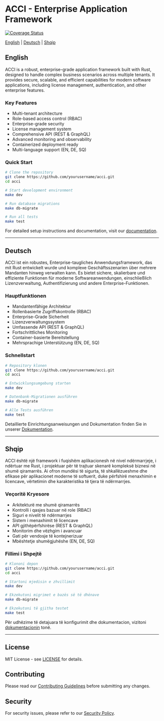 # ACCI - Enterprise Application Framework

[![Coverage Status](https://coveralls.io/repos/github/Broccode/acci/badge.svg?branch=master)](https://coveralls.io/github/Broccode/acci?branch=master)

[English](#english) | [Deutsch](#deutsch) | [Shqip](#shqip)

## English

ACCI is a robust, enterprise-grade application framework built with Rust, designed to handle complex business scenarios across multiple tenants. It provides secure, scalable, and efficient capabilities for modern software applications, including license management, authentication, and other enterprise features.

### Key Features

- Multi-tenant architecture
- Role-based access control (RBAC)
- Enterprise-grade security
- License management system
- Comprehensive API (REST & GraphQL)
- Advanced monitoring and observability
- Containerized deployment ready
- Multi-language support (EN, DE, SQ)

### Quick Start

```bash
# Clone the repository
git clone https://github.com/yourusername/acci.git
cd acci

# Start development environment
make dev

# Run database migrations
make db-migrate

# Run all tests
make test
```

For detailed setup instructions and documentation, visit our [documentation](docs/en/).

---

## Deutsch

ACCI ist ein robustes, Enterprise-taugliches Anwendungsframework, das mit Rust entwickelt wurde und komplexe Geschäftsszenarien über mehrere Mandanten hinweg verwalten kann. Es bietet sichere, skalierbare und effiziente Funktionen für moderne Softwareanwendungen, einschließlich Lizenzverwaltung, Authentifizierung und andere Enterprise-Funktionen.

### Hauptfunktionen

- Mandantenfähige Architektur
- Rollenbasierte Zugriffskontrolle (RBAC)
- Enterprise-Grade Sicherheit
- Lizenzverwaltungssystem
- Umfassende API (REST & GraphQL)
- Fortschrittliches Monitoring
- Container-basierte Bereitstellung
- Mehrsprachige Unterstützung (EN, DE, SQ)

### Schnellstart

```bash
# Repository klonen
git clone https://github.com/yourusername/acci.git
cd acci

# Entwicklungsumgebung starten
make dev

# Datenbank-Migrationen ausführen
make db-migrate

# Alle Tests ausführen
make test
```

Detaillierte Einrichtungsanweisungen und Dokumentation finden Sie in unserer [Dokumentation](docs/de/).

---

## Shqip

ACCI është një framework i fuqishëm aplikacionesh në nivel ndërmarrjeje, i ndërtuar me Rust, i projektuar për të trajtuar skenarë kompleksë biznesi në shumë qiramarrës. Ai ofron mundësi të sigurta, të shkallëzueshme dhe efikase për aplikacionet moderne të softuerit, duke përfshirë menaxhimin e licencave, vërtetimin dhe karakteristika të tjera të ndërmarrjes.

### Veçoritë Kryesore

- Arkitekturë me shumë qiramarrës
- Kontrolli i qasjes bazuar në role (RBAC)
- Siguri e nivelit të ndërmarrjes
- Sistem i menaxhimit të licencave
- API gjithëpërfshirëse (REST & GraphQL)
- Monitorim dhe vëzhgim i avancuar
- Gati për vendosje të kontejnerizuar
- Mbështetje shumëgjuhëshe (EN, DE, SQ)

### Fillimi i Shpejtë

```bash
# Klononi depon
git clone https://github.com/yourusername/acci.git
cd acci

# Startoni mjedisin e zhvillimit
make dev

# Ekzekutoni migrimet e bazës së të dhënave
make db-migrate

# Ekzekutoni të gjitha testet
make test
```

Për udhëzime të detajuara të konfigurimit dhe dokumentacion, vizitoni [dokumentacionin](docs/sq/) tonë.

---

## License

MIT License - see [LICENSE](LICENSE) for details.

## Contributing

Please read our [Contributing Guidelines](CONTRIBUTING.md) before submitting any changes.

## Security

For security issues, please refer to our [Security Policy](SECURITY.md).
